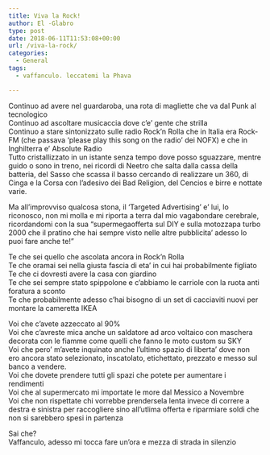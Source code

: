 ```yaml
---
title: Viva la Rock!
author: El -Glabro
type: post
date: 2018-06-11T11:53:08+00:00
url: /viva-la-rock/
categories:
  - General
tags:
  - vaffanculo. leccatemi la Phava

---
```

Continuo ad avere nel guardaroba, una rota di magliette che va dal Punk al tecnologico  
Continuo ad ascoltare musicaccia dove c&#8217;e&#8217; gente che strilla  
Continuo a stare sintonizzato sulle radio Rock&#8217;n Rolla che in Italia era Rock-FM (che passava &#8216;please play this song on the radio&#8217; dei NOFX) e che in Inghilterra e&#8217; Absolute Radio  
Tutto cristallizzato in un istante senza tempo dove posso sguazzare, mentre guido o sono in treno, nei ricordi di Neetro che salta dalla cassa della batteria, del Sasso che scassa il basso cercando di realizzare un 360, di Cinga e la Corsa con l&#8217;adesivo dei Bad Religion, del Cencios e birre e nottate varie.

Ma all&#8217;improvviso qualcosa stona, il &#8216;Targeted Advertising&#8217; e&#8217; lui, lo riconosco, non mi molla e mi riporta a terra dal mio vagabondare cerebrale, ricordandomi con la sua &#8220;supermegaofferta sul DIY e sulla motozzapa turbo 2000 che il pratino che hai sempre visto nelle altre pubblicita&#8217; adesso lo puoi fare anche te!&#8221;

Te che sei quello che ascolata ancora in Rock&#8217;n Rolla  
Te che oramai sei nella giusta fascia di eta&#8217; in cui hai probabilmente figliato  
Te che ci dovresti avere la casa con giardino  
Te che sei sempre stato spippolone e c&#8217;abbiamo le carriole con la ruota anti foratura a sconto  
Te che probabilmente adesso c&#8217;hai bisogno di un set di cacciaviti nuovi per montare la cameretta IKEA

Voi che c&#8217;avete azzeccato al 90%  
Voi che c&#8217;avreste mica anche un saldatore ad arco voltaico con maschera decorata con le fiamme come quelli che fanno le moto custom su SKY  
Voi che pero&#8217; m&#8217;avete inquinato anche l&#8217;ultimo spazio di liberta&#8217; dove non ero ancora stato selezionato, inscatolato, etichettato, prezzato e messo sul banco a vendere.  
Voi che dovete prendere tutti gli spazi che potete per aumentare i rendimenti  
Voi che al supermercato mi importate le more dal Messico a Novembre  
Voi che non rispettate chi vorrebbe prendersela lenta invece di correre a destra e sinistra per raccogliere sino all&#8217;utlima offerta e riparmiare soldi che non si sarebbero spesi in partenza

Sai che?  
Vaffanculo, adesso mi tocca fare un&#8217;ora e mezza di strada in silenzio